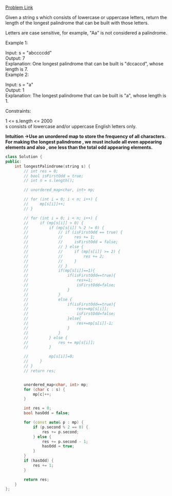 [Problem Link](https://leetcode.com/problems/longest-palindrome/description/?envType=daily-question&envId=2024-06-04)<br>

Given a string s which consists of lowercase or uppercase letters, return the length of the longest 
palindrome
 that can be built with those letters.

Letters are case sensitive, for example, "Aa" is not considered a palindrome.<br>

 

Example 1:<br>

Input: s = "abccccdd"<br>
Output: 7<br>
Explanation: One longest palindrome that can be built is "dccaccd", whose length is 7.<br>
Example 2:<br>

Input: s = "a"<br>
Output: 1<br>
Explanation: The longest palindrome that can be built is "a", whose length is 1.<br>
 

Constraints:<br>

1 <= s.length <= 2000<br>
s consists of lowercase and/or uppercase English letters only.<br>

__Intuition ->Use an unordered map to store the frequency of all characters. For making the longest palindrome , we must include all even appearing elements and also , one less than the total odd appearing elements.__

```C++
class Solution {
public:
    int longestPalindrome(string s) {
        // int res = 0;
        // bool isFirstOdd = true;
        // int n = s.length();

        // unordered_map<char, int> mp;

        // for (int i = 0; i < n; i++) {
        //     mp[s[i]]++;
        // }

        // for (int i = 0; i < n; i++) {
        //     if (mp[s[i]] > 0) {
        //         if (mp[s[i]] % 2 != 0) {
        //             // if (isFirstOdd == true) {
        //             //     res += 1;
        //             //     isFirstOdd = false;
        //             // } else {
        //             //     if (mp[s[i]] >= 2) {
        //             //         res += 2;
        //             //     }
        //             // }
        //             if(mp[s[i]]==1){
        //                 if(isFirstOdd==true){
        //                     res+=1;
        //                     isFirstOdd=false;
        //                 }  
        //             }
        //             else {
        //                 if(isFirstOdd==true){
        //                     res+=mp[s[i]];
        //                     isFirstOdd=false;
        //                 }else{
        //                     res+=mp[s[i]]-1;
        //                 }
        //             }
        //         } else {
        //             res += mp[s[i]];
        //         }

        //         mp[s[i]]=0;
        //     }
        // }
        // return res;


        unordered_map<char, int> mp;
        for (char c : s) {
            mp[c]++;
        }

        int res = 0;
        bool hasOdd = false;

        for (const auto& p : mp) {
            if (p.second % 2 == 0) {
                res += p.second;
            } else {
                res += p.second - 1;
                hasOdd = true;
            }
        }
        if (hasOdd) {
            res += 1;
        }

        return res;
    }
};
```
